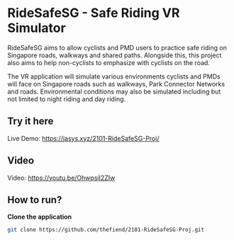 # RideSafeSG - Safe Riding VR Simulator

RideSafeSG aims to allow cyclists and PMD users to
practice safe riding on Singapore roads, walkways and shared paths. Alongside this, this
project also aims to help non-cyclists to emphasize with cyclists on the road.

The VR application will simulate various environments cyclists and PMDs will face on
Singapore roads such as walkways, Park Connector Networks and roads. Environmental
conditions may also be simulated including but not limited to night riding and day riding.

## Try it here

Live Demo:
https://jasys.xyz/2101-RideSafeSG-Proj/

## Video
Video: https://youtu.be/OhwpsiI2ZIw

## How to run?
**Clone the application**

   ```bash
   git clone https://github.com/thefiend/2101-RideSafeSG-Proj.git
   ```
